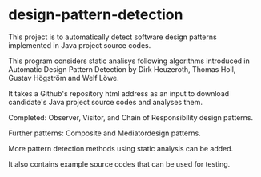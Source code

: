 # design-pattern-detection
This project is to automatically detect software design patterns implemented in Java project source codes.

This program considers static analisys following algorithms introduced in Automatic Design Pattern Detection by Dirk Heuzeroth, Thomas Holl, Gustav Högström and Welf Löwe.


It takes a Github's repository html address as an input to download candidate's Java project source codes and analyses them.

Completed: Observer, Visitor, and Chain of Responsibility design patterns.

Further patterns: Composite and Mediatordesign patterns.

More pattern detection methods using static analysis can be added.

It also contains example source codes that can be used for testing.

